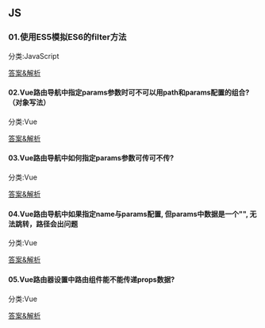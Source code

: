 ## JS
### 01.使用ES5模拟ES6的filter方法

分类:JavaScript

[答案&解析](https://github.com/aotushi/JS-point/issues/1#issue-793455964)

#### 02.Vue路由导航中指定params参数时可不可以用path和params配置的组合?（对象写法）

分类:Vue

[答案&解析](https://github.com/aotushi/JS-point/issues/2)

#### 03.Vue路由导航中如何指定params参数可传可不传?

分类:Vue

[答案&解析](https://github.com/aotushi/JS-point/issues/3)

#### 04.Vue路由导航中如果指定name与params配置, 但params中数据是一个"", 无法跳转，路径会出问题

分类:Vue

[答案&解析](https://github.com/aotushi/JS-point/issues/3)

#### 05.Vue路由器设置中路由组件能不能传递props数据?

分类:Vue

[答案&解析](https://github.com/aotushi/JS-point/issues/5)